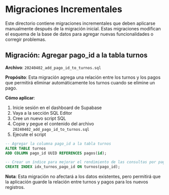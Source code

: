 # Migraciones Incrementales

Este directorio contiene migraciones incrementales que deben aplicarse manualmente después de la migración inicial. Estas migraciones modifican el esquema de la base de datos para agregar nuevas funcionalidades o corregir problemas.

## Migración: Agregar pago_id a la tabla turnos

**Archivo**: `20240402_add_pago_id_to_turnos.sql`

**Propósito**: Esta migración agrega una relación entre los turnos y los pagos que permitirá eliminar automáticamente los turnos cuando se elimine un pago.

**Cómo aplicar**:

1. Inicie sesión en el dashboard de Supabase
2. Vaya a la sección SQL Editor
3. Cree un nuevo script SQL
4. Copie y pegue el contenido del archivo `20240402_add_pago_id_to_turnos.sql`
5. Ejecute el script

```sql
-- Agregar la columna pago_id a la tabla turnos
ALTER TABLE turnos 
ADD COLUMN pago_id UUID REFERENCES pagos(id);

-- Crear un índice para mejorar el rendimiento de las consultas por pago_id
CREATE INDEX idx_turnos_pago_id ON turnos(pago_id);
```

**Nota**: Esta migración no afectará a los datos existentes, pero permitirá que la aplicación guarde la relación entre turnos y pagos para los nuevos registros. 